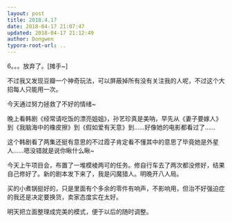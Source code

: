 ```yaml
---
layout: post
title: 2018.4.17
date: 2018-04-17 21:07:47
updated: 2018-04-17 21:12:49
author: Dongwen
typora-root-url: ..
---
```




6。。。放弃了。[摊手~]

不过我又发现豆瓣一个神奇玩法，可以屏蔽掉所有没有关注我的人呢，不过这个大招每人只能用一次。

今天通过努力拯救了不好的情绪~

晚上看韩剧《经常请吃饭的漂亮姐姐》，孙艺珍真是美呐，早先从《妻子要嫁人》到《我脑海中的橡皮擦》到《假如爱有天意》到……好像她的电影都看过了……

这个韩剧看了两集还挺有意思的不过霞子肯定看不懂其中的意思了毕竟她是外星人……嗯没错就是说你瞅什么瞅~

今天上午项目会，布置了一堆模棱两可的任务。修自行车去了两次都没修好，结果自己修好了。新的剧本发下来了，我是闪魔猎人。明晚开八人局。

买的小煮锅挺好的，只是里面有个多余的零件有响声，不影响用，但治不好强迫症的我还是决定要换货，卖家态度实在太好。

明天把立面整理成完美的模式，便于以后的随时调整。      